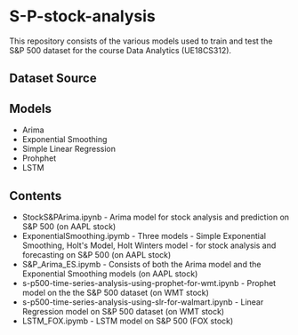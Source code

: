 # S-P-stock-analysis
This repository consists of the various models used to train and test the S&P 500 dataset for the course Data Analytics (UE18CS312).

## Dataset Source


## Models
* Arima
* Exponential Smoothing
* Simple Linear Regression
* Prohphet
* LSTM

## Contents
* StockS&PArima.ipynb - Arima model for stock analysis and prediction on S&P 500 (on AAPL stock)
* ExponentialSmoothing.ipymb - Three models - Simple Exponential Smoothing, Holt's Model, Holt Winters model - for stock analysis and forecasting on S&P 500 (on AAPL stock)
* S&P_Arima_ES.ipymb - Consists of both the Arima model and the Exponential Smoothing models (on AAPL stock)
* s-p500-time-series-analysis-using-prophet-for-wmt.ipynb - Prophet model on the the S&P 500 dataset (on WMT stock)
* s-p500-time-series-analysis-using-slr-for-walmart.ipynb - Linear Regression model on S&P 500 dataset (on WMT stock)
* LSTM_FOX.ipymb - LSTM model on S&P 500 (FOX stock)

